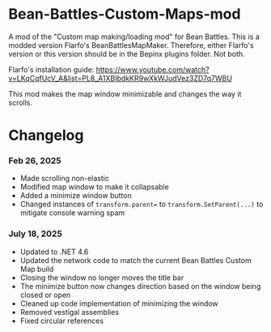 # Bean-Battles-Custom-Maps-mod
A mod of the "Custom map making/loading mod" for Bean Battles. This is a modded version Flarfo's BeanBattlesMapMaker. Therefore, either Flarfo's version or this version should be in the Bepinx plugins folder. Not both.

Flarfo's installation guide: https://www.youtube.com/watch?v=LKqCqfUcV_A&list=PL8_A1XBIbdkKR9wXkWJudVez3ZD7q7WBU

This mod makes the map window minimizable and changes the way it scrolls.

# Changelog
### Feb 26, 2025
* Made scrolling non-elastic
* Modified map window to make it collapsable
* Added a minimize window button
* Changed instances of `transform.parent=` to `transform.SetParent(...)` to mitigate console warning spam

### July 18, 2025
* Updated to .NET 4.6
* Updated the network code to match the current Bean Battles Custom Map build
* Closing the window no longer moves the title bar
* The minimize button now changes direction based on the window being closed or open
* Cleaned up code implementation of minimizing the window
* Removed vestigal assemblies
* Fixed circular references